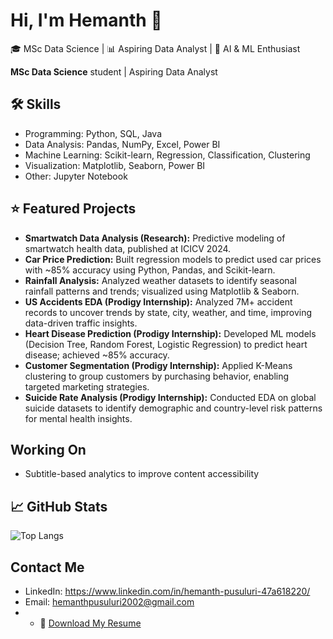 

# Hi, I'm Hemanth 👋
🎓 MSc Data Science | 📊 Aspiring Data Analyst | 🤖 AI & ML Enthusiast

**MSc Data Science** student | Aspiring Data Analyst  

## 🛠️ Skills
- Programming: Python, SQL, Java  
- Data Analysis: Pandas, NumPy, Excel, Power BI  
- Machine Learning: Scikit-learn, Regression, Classification, Clustering  
- Visualization: Matplotlib, Seaborn, Power BI  
- Other:  Jupyter Notebook  



## ⭐ Featured Projects

- **Smartwatch Data Analysis (Research):** Predictive modeling of smartwatch health data, published at ICICV 2024.  
- **Car Price Prediction:** Built regression models to predict used car prices with ~85% accuracy using Python, Pandas, and Scikit-learn.  
- **Rainfall Analysis:** Analyzed weather datasets to identify seasonal rainfall patterns and trends; visualized using Matplotlib & Seaborn.  
- **US Accidents EDA (Prodigy Internship):** Analyzed 7M+ accident records to uncover trends by state, city, weather, and time, improving data-driven traffic insights.  
- **Heart Disease Prediction (Prodigy Internship):** Developed ML models (Decision Tree, Random Forest, Logistic Regression) to predict heart disease; achieved ~85% accuracy.  
- **Customer Segmentation (Prodigy Internship):** Applied K-Means clustering to group customers by purchasing behavior, enabling targeted marketing strategies.  
- **Suicide Rate Analysis (Prodigy Internship):** Conducted EDA on global suicide datasets to identify demographic and country-level risk patterns for mental health insights.  


##  Working On
- Subtitle-based analytics to improve content accessibility
  
## 📈 GitHub Stats

![Top Langs](https://github-readme-stats.vercel.app/api/top-langs/?username=Hemanth0104&layout=compact&theme=tokyonight)

##  Contact Me
- LinkedIn: https://www.linkedin.com/in/hemanth-pusuluri-47a618220/
- Email: hemanthpusuluri2002@gmail.com
- - 📄 [Download My Resume](https://drive.google.com/file/d/18R-eytVj-6cnOzcMEKIcPxtCwfTvLvlJ/view?usp=sharing)

